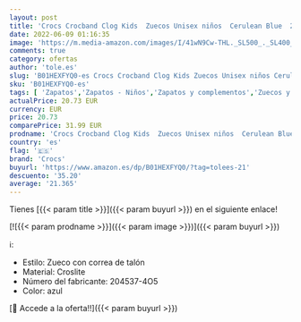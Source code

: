 ```yaml
---
layout: post
title: 'Crocs Crocband Clog Kids  Zuecos Unisex niños  Cerulean Blue  24/25 EU'
date: 2022-06-09 01:16:35
image: 'https://m.media-amazon.com/images/I/41wN9Cw-THL._SL500_._SL400_.jpg'
comments: true
category: ofertas
author: 'tole.es'
slug: 'B01HEXFYQ0-es Crocs Crocband Clog Kids Zuecos Unisex niños Cerulean Blue...'
sku: 'B01HEXFYQ0-es'
tags: [ 'Zapatos','Zapatos - Niños','Zapatos y complementos','Zuecos y mules para niño','crocs','zuecos','🇪🇸', ]
actualPrice: 20.73 EUR
currency: EUR
price: 20.73
comparePrice: 31.99 EUR
prodname: 'Crocs Crocband Clog Kids  Zuecos Unisex niños  Cerulean Blue  24/25 EU'
country: 'es'
flag: '🇪🇸'
brand: 'Crocs'
buyurl: 'https://www.amazon.es/dp/B01HEXFYQ0/?tag=tolees-21'
descuento: '35.20'
average: '21.365'
---
```


Tienes [{{< param title >}}]({{< param buyurl >}}) en el siguiente enlace!

[![{{< param prodname >}}]({{< param image >}})]({{< param buyurl >}})

ℹ️:

- Estilo: Zueco con correa de talón
- Material: Croslite
- Número del fabricante: 204537-4O5
- Color: azul

[🛒 Accede a la oferta!!]({{< param buyurl >}})
